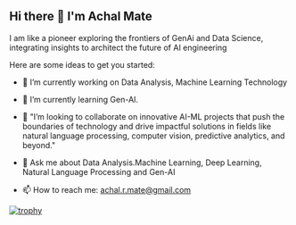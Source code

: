 ## Hi there 👋 I'm Achal Mate


 I am like a pioneer exploring the frontiers of GenAi and Data Science, integrating insights to architect the future of AI engineering

Here are some ideas to get you started:

- 🔭 I’m currently working on Data Analysis, Machine Learning Technology
- 🌱 I’m currently learning Gen-AI.
- 👯 "I’m looking to collaborate on innovative AI-ML projects that push the boundaries of technology and drive impactful solutions in fields like natural language processing, computer vision, predictive analytics, and beyond."

- 💬 Ask me about Data Analysis.Machine Learning, Deep Learning, Natural Language Processing and Gen-AI
- 📫 How to reach me: achal.r.mate@gmail.com


[![trophy](https://github-profile-trophy.vercel.app/?username=AchalMate)](https://github.com/AchalMate/github-profile-trophy)
